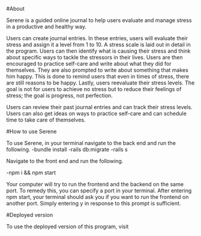 #About

Serene is a guided online journal to help users evaluate and manage stress in a productive and healthy way.

Users can create journal entries. In these entries, users will evaluate their stress and assign it a level from 1 to 10. A stress scale is laid out in detail in the program. Users can then identify what is causing their stress and think about specific ways to tackle the stressors in their lives. Users are then encouraged to practice self-care and write about what they did for themselves. They are also prompted to write about something that makes him happy. This is done to remind users that even in times of stress, there are still reasons to be happy. Lastly, users reevaluate their stress levels. The goal is not for users to achieve no stress but to reduce their feelings of stress; the goal is progress, not perfection.

Users can review their past journal entries and can track their stress levels. Users can also get ideas on ways to practice self-care and can schedule time to take care of themselves.


#How to use Serene 

To use Serene, in your terminal navigate to the back end and run the following. 
-bundle install 
-rails db:migrate 
-rails s

Navigate to the front end and run the following. 

-npm i && npm start

Your computer will try to run the frontend and the backend on the same port. To remedy this, you can specify a port in your terminal. After entering npm start, your terminal should ask you if you want to run the frontend on another port. Simply entering y in response to this prompt is sufficient.

#Deployed version 

To use the deployed version of this program, visit 
